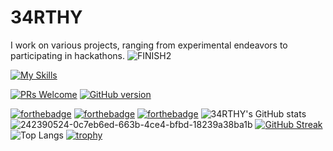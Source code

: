 # 34RTHY
I work on various projects, ranging from experimental endeavors to participating in hackathons.
![FINISH2](https://github.com/34RTHY/34RTHY/assets/54650326/984105c3-52e7-41df-a54b-1190bf8d1796)


[![My Skills](https://skillicons.dev/icons?i=c,cpp,py,css,html,discord,mongodb,opencv,regex,lua,gcp,git,&theme=dark)](https://skillicons.dev)

[![PRs Welcome](https://img.shields.io/badge/PRs-welcome-brightgreen.svg?style=flat-square)](http://makeapullrequest.com) 
[![GitHub version](https://badge.fury.io/gh/Naereen%2FStrapDown.js.svg)](https://github.com/Naereen/StrapDown.js)

[![forthebadge](https://forthebadge.com/images/featured/featured-built-with-love.svg)](https://forthebadge.com)
[![forthebadge](https://forthebadge.com/images/badges/works-on-my-machine.svg)](https://forthebadge.com)
[![forthebadge](https://forthebadge.com/images/badges/it-works-dont-know-how.svg)](https://forthebadge.com)
![34RTHY's GitHub stats](https://github-readme-stats.vercel.app/api?username=34RTHY&show_icons=true&theme=radical)
![242390524-0c7eb6ed-663b-4ce4-bfbd-18239a38ba1b](https://github.com/34RTHY/34RTHY/assets/54650326/0bce6037-7d52-4677-961e-8d8ae657f5ed)
[![GitHub Streak](https://streak-stats.demolab.com/?user=34RTHY&theme=radical)](https://git.io/streak-stats)
![Top Langs](https://github-readme-stats.vercel.app/api/top-langs/?username=34RTHY&layout=compact&theme=radical)
[![trophy](https://github-profile-trophy.vercel.app/?username=34RTHY&theme=radical)](https://github.com/ryo-ma/github-profile-trophy)

